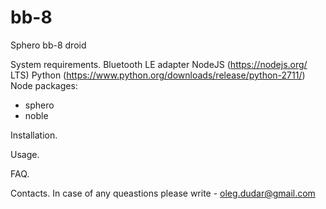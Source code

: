# bb-8
Sphero bb-8 droid

System requirements.
Bluetooth LE adapter
NodeJS (https://nodejs.org/ LTS)
Python (https://www.python.org/downloads/release/python-2711/)
Node packages:
* sphero
* noble

Installation.


Usage.


FAQ.


Contacts.
In case of any queastions please write - oleg.dudar@gmail.com
